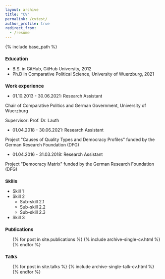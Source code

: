 ```yaml
---
layout: archive
title: "CV"
permalink: /cvtest/
author_profile: true
redirect_from:
  - /resume
---
```


<style>
h1 {
  font-size: 15px;
}
</style>

{% include base_path %}

Education
======
* B.S. in GitHub, GitHub University, 2012
* Ph.D in Comparative Political Science, University of Wuerzburg, 2021

Work experience
======
* 01.10.2013 - 30.06.2021: Research Assistant

Chair of Comparative Politics and German Government, University of Wuerzburg

Supervisor: Prof. Dr. Lauth


* 01.04.2018 - 30.06.2021: Research Assistant

Project "Causes of Quality Types and Democracy Profiles" funded by the German Research Foundation (DFG)


* 01.04.2016 - 31.03.2018: Research Assistant

Project "Democracy Matrix" funded by the German Research Foundation (DFG)

  
Skills
======
* Skill 1
* Skill 2
  * Sub-skill 2.1
  * Sub-skill 2.2
  * Sub-skill 2.3
* Skill 3

Publications
======
  <ul>{% for post in site.publications %}
    {% include archive-single-cv.html %}
  {% endfor %}</ul>
  
Talks
======
  <ul>{% for post in site.talks %}
    {% include archive-single-talk-cv.html %}
  {% endfor %}</ul>
  
